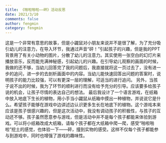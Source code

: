 ```yaml
---
title: 《啪啦啪啦——砰》活动反思
date: 2021/3/10
comments: false
author: fengmin
category: fengmin
---
```

这是一个非常有意思的故事，但是小鼹鼠对小朋友来说并不是很了解，为了充分吸引幼儿的注意力，在导入环节，我通过声音“砰！”引起孩子的兴趣，但是我的PPT背景用了有关小动物的图片，分散了幼儿的注意力。其实使用一张空白的幻灯片来播放音乐，反而能充满神秘感，引起幼儿的兴趣。在引导幼儿观察的画面的时候，我做的还不够，当幼儿回答完了我的问题后，我直接就将这一页过去了，没有进一步的追问，进一步的去剖析画面中的内容。当幼儿能快速回答出问题的答案时，说明孩子的能力比较强，可以有更深一层的理解，可适当的进行追问。
另外，当孩子说不出的时候，我为了环节的顺利进行而没有给予充分的引导。应该要多给孩子说的机会，让孩子尽情的表达自己的想法。
最后我设计了一个语言游戏，在纸箱中放入地底下生长的植物，用小手当小鼹鼠从纸箱中摸出一种植物，并说说它是什么。希望孩子能够在游戏中边讲述边认识更多生长在地底下的植物。这个游戏本来应该是孩子很感兴趣的，但是这次活动中，我没有调动孩子的积极性，与孩子的互动还不够。孩子虽然愿意参与游戏，但是活动中并不是每个孩子都能来体验到游戏。可以将小纸箱改成大纸箱，请每个孩子都在大纸箱中爬—爬，感受“啪啦啪啦”挖土的感觉，也体验一下——砰，撞到实物的感受。这样不仅每个孩子都能参与到游戏中，同时也增强了游戏的趣味性。
